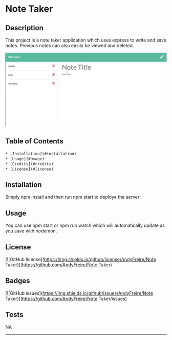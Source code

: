
# Note Taker

## Description 

This project is a note taker application which uses express to write and save notes. Previous notes can also easily be viewed and deleted.

![Note Taker Screenshot](./Note-takerscreenshot.png)


## Table of Contents

    * [Installation](#installation)
    * [Usage](#usage)
    * [Credits](#credits)
    * [License](#license)

## Installation

Simply npm install and then run npm start to deploye the server!

## Usage 

You can use npm start or npm run watch which will automatically update as you save with nodemon.

## License

[![GitHub license](https://img.shields.io/github/license/AndyFreire/Note Taker)](https://github.com/AndyFreire/Note Taker)

## Badges

[![GitHub issues](https://img.shields.io/github/issues/AndyFreire/Note Taker)](https://github.com/AndyFreire/Note Taker/issues) 


## Tests

NA

---


